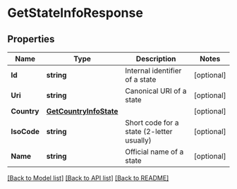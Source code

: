 # GetStateInfoResponse

## Properties

Name | Type | Description | Notes
------------ | ------------- | ------------- | -------------
**Id** | **string** | Internal identifier of a state | [optional] 
**Uri** | **string** | Canonical URI of a state | [optional] 
**Country** | [**GetCountryInfoState**](GetCountryInfoState.md) |  | [optional] 
**IsoCode** | **string** | Short code for a state (2-letter usually) | [optional] 
**Name** | **string** | Official name of a state | [optional] 

[[Back to Model list]](../README.md#documentation-for-models) [[Back to API list]](../README.md#documentation-for-api-endpoints) [[Back to README]](../README.md)


